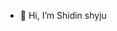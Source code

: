 - 👋 Hi, I’m Shidin shyju
<!---
Shidin3545/Shidin3545 is a ✨ special ✨ repository because its `README.md` (this file) appears on your GitHub profile.
You can click the Preview link to take a look at your changes.
--->
